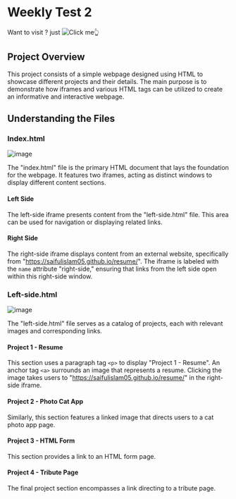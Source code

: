 # Weekly Test 2

Want to visit ? just ![ Click me👆 ](https://saifulislam05.github.io/frontend-2nd-test/)

## Project Overview

This project consists of a simple webpage designed using HTML to showcase different projects and their details. The main purpose is to demonstrate how iframes and various HTML tags can be utilized to create an informative and interactive webpage.

## Understanding the Files

### Index.html
![image](https://github.com/saifulislam05/frontend-2nd-test/assets/73392705/f7e194a9-3dd3-429c-b92c-d67a98c608c3)

The "index.html" file is the primary HTML document that lays the foundation for the webpage. It features two iframes, acting as distinct windows to display different content sections.

#### Left Side

The left-side iframe presents content from the "left-side.html" file. This area can be used for navigation or displaying related links.

#### Right Side

The right-side iframe displays content from an external website, specifically from "https://saifulislam05.github.io/resume/". The iframe is labeled with the `name` attribute "right-side," ensuring that links from the left side open within this right-side window.

### Left-side.html
![image](https://github.com/saifulislam05/frontend-2nd-test/assets/73392705/342fdfea-f8b1-4e5b-b178-c9134f7fba80)

The "left-side.html" file serves as a catalog of projects, each with relevant images and corresponding links.

#### Project 1 - Resume

This section uses a paragraph tag `<p>` to display "Project 1 - Resume". An anchor tag `<a>` surrounds an image that represents a resume. Clicking the image takes users to "https://saifulislam05.github.io/resume/" in the right-side iframe.

#### Project 2 - Photo Cat App

Similarly, this section features a linked image that directs users to a cat photo app page.

#### Project 3 - HTML Form

This section provides a link to an HTML form page.

#### Project 4 - Tribute Page

The final project section encompasses a link directing to a tribute page.

